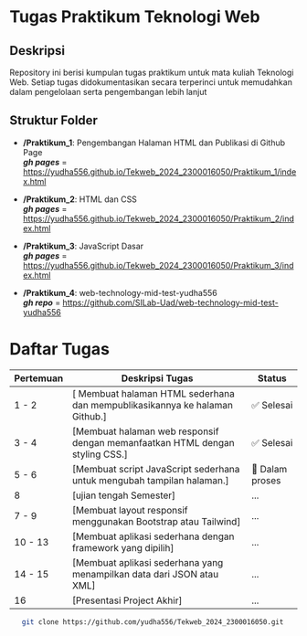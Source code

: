 # Tugas Praktikum Teknologi Web

## Deskripsi
Repository ini berisi kumpulan tugas praktikum untuk mata kuliah Teknologi Web. Setiap tugas didokumentasikan secara terperinci untuk memudahkan dalam pengelolaan serta pengembangan lebih lanjut

## Struktur Folder
- **/Praktikum_1**: Pengembangan Halaman HTML dan Publikasi di Github Page <br>
***gh pages*** = https://yudha556.github.io/Tekweb_2024_2300016050/Praktikum_1/index.html

- **/Praktikum_2**: HTML dan CSS <br>
***gh pages*** = https://yudha556.github.io/Tekweb_2024_2300016050/Praktikum_2/index.html

- **/Praktikum_3**: JavaScript Dasar <br>
***gh pages*** = https://yudha556.github.io/Tekweb_2024_2300016050/Praktikum_3/index.html

- **/Praktikum_4**: web-technology-mid-test-yudha556 <br>
***gh repo*** = https://github.com/SILab-Uad/web-technology-mid-test-yudha556


# Daftar Tugas 
| Pertemuan | Deskripsi Tugas        | Status        |
|--------|------------------------|---------------|
| 1 - 2     | [ Membuat halaman HTML sederhana dan mempublikasikannya ke halaman Github.]  | ✅ Selesai    |
| 3 - 4      | [Membuat halaman web responsif dengan memanfaatkan HTML dengan styling CSS.]  | ✅ Selesai    |
| 5 - 6      | [Membuat script JavaScript sederhana untuk mengubah tampilan halaman.]  | 🔄 Dalam proses |
| 8  | [ujian tengah Semester] | ... |
| 7 - 9    | [Membuat layout responsif menggunakan Bootstrap atau Tailwind]  | ...           |
| 10 - 13 | [Membuat aplikasi sederhana dengan framework yang dipilih] | ...  |
| 14 - 15 | [Membuat aplikasi sederhana yang menampilkan data dari JSON atau XML]  | ... |
| 16 | [Presentasi Project Akhir] | ... |


```bash
   git clone https://github.com/yudha556/Tekweb_2024_2300016050.git
